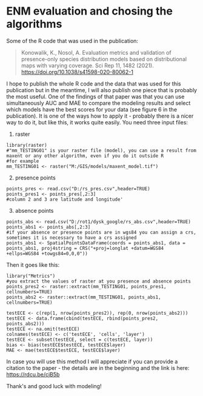 # ENM evaluation and chosing the algorithms
Some of the R code that was used in the publication: 
>Konowalik, K., Nosol, A. Evaluation metrics and validation of presence-only species distribution models based on distributional maps with varying coverage. Sci Rep 11, 1482 (2021). https://doi.org/10.1038/s41598-020-80062-1

I hope to publish the whole R code and the data that was used for this publication but in the meantime, I will also publish one piece that is probably the most useful. One of the findings of that paper was that you can use simultaneously AUC and MAE to compare the modeling results and select which models have the best scores for your data (see figure 6 in the publication). It is one of the ways how to apply it - probably there is a nicer way to do it, but like this, it works quite easily. 
You need three input files:

1) raster
```
library(raster)
#"mm_TESTING01" is your raster file (model), you can use a result from maxent or any other algorithm, even if you do it outside R
#for example
mm_TESTING01 <- raster("M:/GIS/models/maxent_model.tif")
```
2) presence points
```
points_pres <- read.csv("D:/rs_pres.csv",header=TRUE)
points_pres1 <- points_pres[,2:3]
#column 2 and 3 are latitude and longitude'
```
3) absence points
```
points_abs <- read.csv("D:/rot1/dysk_google/rs_abs.csv",header=TRUE)
points_abs1 <- points_abs[,2:3]
#if your absence or presence points are in wgs84 you can assign a crs, sometimes it is necessary to have a crs assigned
points_abs1 <- SpatialPointsDataFrame(coords = points_abs1, data = points_abs1, proj4string = CRS("+proj=longlat +datum=WGS84 +ellps=WGS84 +towgs84=0,0,0"))
```
Then it goes like this:
```
library("Metrics")
#you extract the values of raster at you presence and absence points
points_pres2 <- raster::extract(mm_TESTING01, points_pres1, cellnumbers=TRUE)
points_abs2 <- raster::extract(mm_TESTING01, points_abs1, cellnumbers=TRUE)

testECE <- c(rep(1, nrow(points_pres2)), rep(0, nrow(points_abs2)))
testECE <- data.frame(cbind(testECE, rbind(points_pres2, points_abs2)))
testECE <- na.omit(testECE)
colnames(testECE) <- c('testECE', 'cells', 'layer')
testECE <- subset(testECE, select = c(testECE, layer))
bias <- bias(testECE$testECE, testECE$layer)
MAE <- mae(testECE$testECE, testECE$layer)
```

In case you will use this method I will appreciate if you can provide a citation to the paper - the details are in the beginning and the link is here: https://rdcu.be/cjB5b

Thank's and good luck with modeling!
